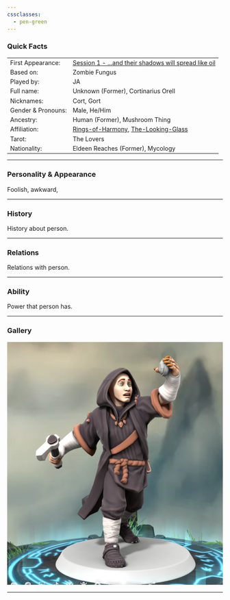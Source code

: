 ```yaml
---
cssclasses:
  - pen-green
---
```

### Quick Facts

|                    |                                                                                                                                                        |
| ------------------ | ------------------------------------------------------------------------------------------------------------------------------------------------------ |
| First Appearance:  | [Session 1 - ...and their shadows will spread like oil](../Session%20Notes/Session%201%20-%20...and%20their%20shadows%20will%20spread%20like%20oil%5C) |
| Based on:          | Zombie Fungus                                                                                                                                          |
| Played by:         | JA                                                                                                                                                     |
| Full name:         | Unknown (Former), Cortinarius Orell                                                                                                                    |
| Nicknames:         | Cort, Gort                                                                                                                                             |
| Gender & Pronouns: | Male, He/Him                                                                                                                                           |
| Ancestry:          | Human (Former), Mushroom Thing                                                                                                                         |
| Affiliation:       | [Rings-of-Harmony](../Rings-of-Harmony.md), [The-Looking-Glass](../The-Looking-Glass.md)                                                       |
| Tarot:             | The Lovers                                                                                                                                             |
| Nationality:       | Eldeen Reaches (Former), Mycology                                                                                                                      |
***
### Personality & Appearance
Foolish, awkward, 

***
### History
History about person.

***
### Relations
Relations with person.

***
### Ability
Power that person has.

***
### Gallery

![cort1](../../_images/cort1.png)
***
